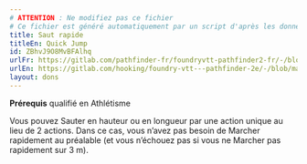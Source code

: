 ```yaml
---
# ATTENTION : Ne modifiez pas ce fichier
# Ce fichier est généré automatiquement par un script d'après les données du module Foundry VTT officiel et de sa traduction
title: Saut rapide
titleEn: Quick Jump
id: ZBhvJ9O8MvBFAlhq
urlFr: https://gitlab.com/pathfinder-fr/foundryvtt-pathfinder2-fr/-/blob/master/data/feats/ZBhvJ9O8MvBFAlhq.htm
urlEn: https://gitlab.com/hooking/foundry-vtt---pathfinder-2e/-/blob/master/packs/data/feats.db/quick-jump.json
layout: dons
---
```

**Prérequis** qualifié en Athlétisme

Vous pouvez Sauter en hauteur ou en longueur par une action unique au lieu de 2 actions. Dans ce cas, vous n’avez pas besoin de Marcher rapidement au préalable (et vous n’échouez pas si vous ne Marcher pas rapidement sur 3 m).
